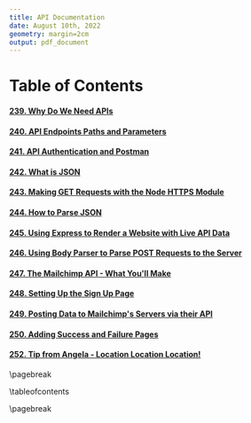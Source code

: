 ```yaml
---
title: API Documentation
date: August 10th, 2022
geometry: margin=2cm
output: pdf_document
---
```


# Table of Contents

#### [239. Why Do We Need APIs](239-Why-Do-We-Need-APIs.md)
#### [240. API Endpoints Paths and Parameters](240-API-Endpoints-Paths-and-Parameters.md)
#### [241. API Authentication and Postman](241-API-Authentication-and-Postman.md)
#### [242. What is JSON](242-What-is-JSON.md)
#### [243. Making GET Requests with the Node HTTPS Module](243-Making-GET-Requests-with-the-Node-HTTPS-Module.md)
#### [244. How to Parse JSON](244-How-to-Parse-JSON.md)
#### [245. Using Express to Render a Website with Live API Data](245-Using-Express-to-Render-a-Website-with-Live-API-Data.md)
#### [246. Using Body Parser to Parse POST Requests to the Server](246-Using-Body-Parser-to-Parse-POST-Requests-to-the-Server.md)
#### [247. The Mailchimp API - What You'll Make](247-The-Mailchimp-API---What-You'll-Make.md)
#### [248. Setting Up the Sign Up Page](248-Setting-Up-the-Sign-Up-Page.md)
#### [249. Posting Data to Mailchimp's Servers via their API](249-Posting-Data-to-Mailchimp's-Servers-via-their-API.md)
#### [250. Adding Success and Failure Pages](250-Adding-Success-and-Failure-Pages.md)
#### [252. Tip from Angela - Location  Location  Location!](252-Tip-from-Angela---Location--Location--Location.md )

\pagebreak

\tableofcontents

\pagebreak

